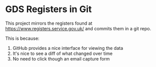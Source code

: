 # GDS Registers in Git

This project mirrors the registers found at https://www.registers.service.gov.uk/ and commits them in a git repo.

This is because:

1. GitHub provides a nice interface for viewing the data
2. It's nice to see a diff of what changed over time
3. No need to click though an email capture form

